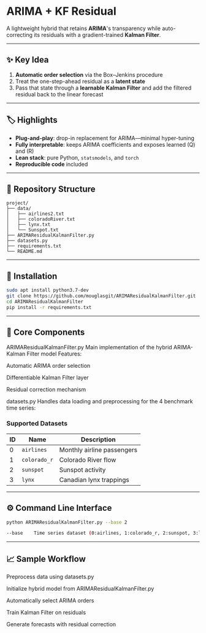 # ARIMA + KF Residual

A lightweight hybrid that retains **ARIMA**'s transparency while auto-correcting its residuals with a gradient-trained **Kalman Filter**.

---

## ✨ Key Idea
1. **Automatic order selection** via the Box–Jenkins procedure  
2. Treat the one-step-ahead residual as a **latent state**  
3. Pass that state through a **learnable Kalman Filter** and add the filtered residual back to the linear forecast

---

## 🏷️ Highlights
- **Plug-and-play**: drop-in replacement for ARIMA—minimal hyper-tuning  
- **Fully interpretable**: keeps ARIMA coefficients and exposes learned \(Q\) and \(R\)  
- **Lean stack**: pure Python, `statsmodels`, and `torch`  
- **Reproducible code** included

---

## 📂 Repository Structure

```
project/
├── data/
│   ├── airlines2.txt
│   ├── coloradoRiver.txt
│   ├── lynx.txt
│   └── Sunspot.txt
├── ARIMAResidualKalmanFilter.py
├── datasets.py
├── requirements.txt
└── README.md
```


---

## 🚀 Installation
```bash
sudo apt install python3.7-dev
git clone https://github.com/mouglasgit/ARIMAResidualKalmanFilter.git
cd ARIMAResidualKalmanFilter
pip install -r requirements.txt
```

---

## 🧠 Core Components
ARIMAResidualKalmanFilter.py
Main implementation of the hybrid ARIMA-Kalman Filter model
Features:

Automatic ARIMA order selection

Differentiable Kalman Filter layer

Residual correction mechanism

datasets.py
Handles data loading and preprocessing for the 4 benchmark time series:

### Supported Datasets
| ID | Name         | Description                |
|----|--------------|----------------------------|
| 0  | `airlines`   | Monthly airline passengers |
| 1  | `colorado_r` | Colorado River flow        |
| 2  | `sunspot`    | Sunspot activity           |
| 3  | `lynx`       | Canadian lynx trappings    |

---

## ⚙️ Command Line Interface
```bash
python ARIMAResidualKalmanFilter.py --base 2

--base    Time series dataset (0:airlines, 1:colorado_r, 2:sunspot, 3:lynx)
```

---

## 📈 Sample Workflow

Preprocess data using datasets.py

Initialize hybrid model from ARIMAResidualKalmanFilter.py

Automatically select ARIMA orders

Train Kalman Filter on residuals

Generate forecasts with residual correction

